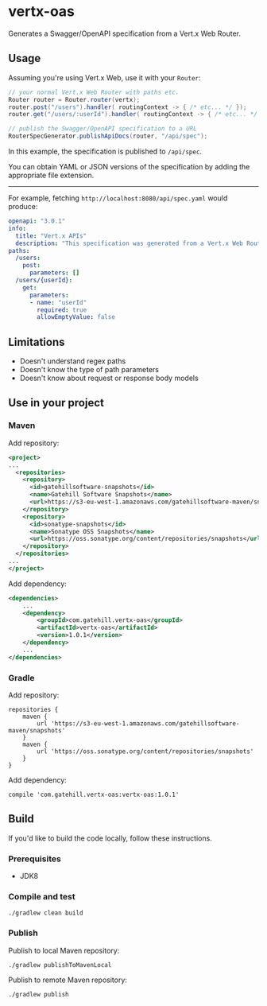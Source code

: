 # vertx-oas

Generates a Swagger/OpenAPI specification from a Vert.x Web Router.

## Usage

Assuming you're using Vert.x Web, use it with your `Router`:

```java
// your normal Vert.x Web Router with paths etc.
Router router = Router.router(vertx);
router.post("/users").handler( routingContext -> { /* etc... */ });
router.get("/users/:userId").handler( routingContext -> { /* etc... */ });

// publish the Swagger/OpenAPI specification to a URL
RouterSpecGenerator.publishApiDocs(router, "/api/spec");
```

In this example, the specification is published to `/api/spec`.

You can obtain YAML or JSON versions of the specification by adding the appropriate file extension.

---

For example, fetching `http://localhost:8080/api/spec.yaml` would produce:

```yaml
openapi: "3.0.1"
info:
  title: "Vert.x APIs"
  description: "This specification was generated from a Vert.x Web Router."
paths:
  /users:
    post:
      parameters: []
  /users/{userId}:
    get:
      parameters:
      - name: "userId"
        required: true
        allowEmptyValue: false
```

## Limitations

- Doesn't understand regex paths
- Doesn't know the type of path parameters
- Doesn't know about request or response body models

## Use in your project

### Maven

Add repository:

```xml
<project>
...
  <repositories>
    <repository>
      <id>gatehillsoftware-snapshots</id>
      <name>Gatehill Software Snapshots</name>
      <url>https://s3-eu-west-1.amazonaws.com/gatehillsoftware-maven/snapshots</url>
    </repository>
    <repository>
      <id>sonatype-snapshots</id>
      <name>Sonatype OSS Snapshots</name>
      <url>https://oss.sonatype.org/content/repositories/snapshots</url>
    </repository>
  </repositories>
...
</project>
```
    
Add dependency:

```xml
<dependencies>
    ...
    <dependency>
        <groupId>com.gatehill.vertx-oas</groupId>
        <artifactId>vertx-oas</artifactId>
        <version>1.0.1</version>
    </dependency>
    ...
</dependencies>
```

### Gradle

Add repository:

    repositories {
        maven {
            url 'https://s3-eu-west-1.amazonaws.com/gatehillsoftware-maven/snapshots'
        }
        maven {
            url 'https://oss.sonatype.org/content/repositories/snapshots'
        }
    }
    
Add dependency:

    compile 'com.gatehill.vertx-oas:vertx-oas:1.0.1'  

## Build

If you'd like to build the code locally, follow these instructions.

### Prerequisites

- JDK8

### Compile and test

    ./gradlew clean build

### Publish

Publish to local Maven repository:

    ./gradlew publishToMavenLocal

Publish to remote Maven repository:

    ./gradlew publish
